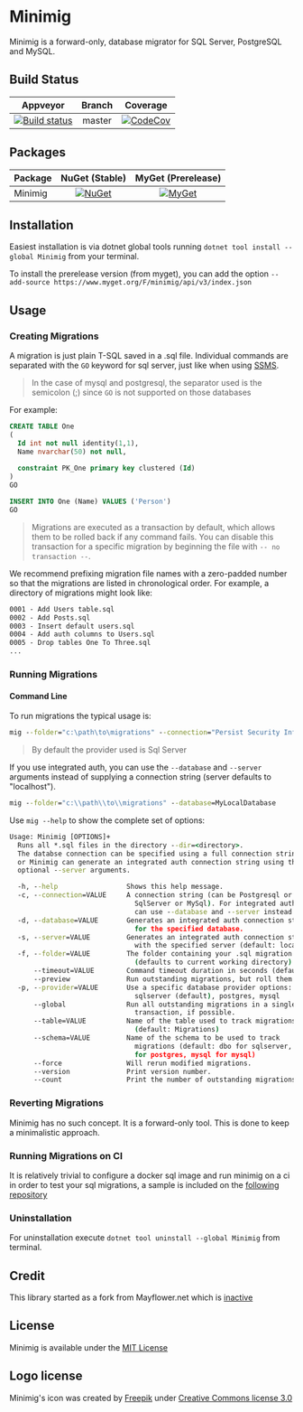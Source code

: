# Minimig

Minimig is a forward-only, database migrator for SQL Server, PostgreSQL and MySQL.

## Build Status

| Appveyor  | Branch | Coverage |
| :---:     | :---: | :--: |
| [![Build status][build-master-img]][build-master] | master | [![CodeCov][codecov-master-img]][codecov-master] |

## Packages

Package | NuGet (Stable) | MyGet (Prerelease)
| :--- | :---: | :---: |
| Minimig | [![NuGet][nuget-mig-img]][nuget-mig] | [![MyGet][myget-mig-img]][myget-mig] |

## Installation

Easiest installation is via dotnet global tools running `dotnet tool install --global Minimig` from your terminal.

To install the prerelease version (from myget), you can add the option `--add-source https://www.myget.org/F/minimig/api/v3/index.json`

## Usage

### Creating Migrations

A migration is just plain T-SQL saved in a .sql file. Individual commands are separated with the `GO` keyword for sql server, just like when using [SSMS](https://msdn.microsoft.com/en-us/library/mt238290.aspx). 

> In the case of mysql and postgresql, the separator used is the semicolon (;) since `GO` is not supported on those databases

For example:

```sql
CREATE TABLE One
(
  Id int not null identity(1,1),
  Name nvarchar(50) not null,
  
  constraint PK_One primary key clustered (Id)
)
GO

INSERT INTO One (Name) VALUES ('Person')
GO
```

> Migrations are executed as a transaction by default, which allows them to be rolled back if any command fails. You can disable this transaction for a specific migration by beginning the file with `-- no transaction --`.

We recommend prefixing migration file names with a zero-padded number so that the migrations are listed in chronological order. For example, a directory of migrations might look like:

``` cmd
0001 - Add Users table.sql
0002 - Add Posts.sql
0003 - Insert default users.sql
0004 - Add auth columns to Users.sql
0005 - Drop tables One To Three.sql
...
```

### Running Migrations

#### Command Line

To run migrations the typical usage is:

``` cmd
mig --folder="c:\path\to\migrations" --connection="Persist Security Info=False;Integrated Security=true;Initial Catalog=MyDatabase;server=localhost"
```
> By default the provider used is Sql Server

If you use integrated auth, you can use the `--database` and `--server` arguments instead of supplying a connection string (server defaults to "localhost").

``` cmd
mig --folder="c:\\path\\to\\migrations" --database=MyLocalDatabase
```

Use `mig --help` to show the complete set of options:

``` cmd
Usage: Minimig [OPTIONS]+
  Runs all *.sql files in the directory --dir=<directory>.
  The databse connection can be specified using a full connection string with --connection,
  or Minimig can generate an integrated auth connection string using the --database and
  optional --server arguments.

  -h, --help                 Shows this help message.
  -c, --connection=VALUE     A connection string (can be Postgresql or 
                               SqlServer or MySql). For integrated auth, you 
                               can use --database and --server instead.
  -d, --database=VALUE       Generates an integrated auth connection string 
                               for the specified database.
  -s, --server=VALUE         Generates an integrated auth connection string 
                               with the specified server (default: localhost).
  -f, --folder=VALUE         The folder containing your .sql migration files 
                               (defaults to current working directory).
      --timeout=VALUE        Command timeout duration in seconds (default: 30)
      --preview              Run outstanding migrations, but roll them back.
  -p, --provider=VALUE       Use a specific database provider options: 
                               sqlserver (default), postgres, mysql
      --global               Run all outstanding migrations in a single 
                               transaction, if possible.
      --table=VALUE          Name of the table used to track migrations 
                               (default: Migrations)
      --schema=VALUE         Name of the schema to be used to track 
                               migrations (default: dbo for sqlserver, public 
                               for postgres, mysql for mysql)
      --force                Will rerun modified migrations.
      --version              Print version number.
      --count                Print the number of outstanding migrations.
```

### Reverting Migrations

Minimig has no such concept. It is a forward-only tool. This is done to keep a minimalistic approach.

### Running Migrations on CI

It is relatively trivial  to configure a docker sql image and run minimig on a ci in order to test your sql migrations, a sample is included on the [following repository](https://github.com/Jaxelr/ci-run-migrations)

### Uninstallation

For uninstallation execute `dotnet tool uninstall --global Minimig` from terminal.

## Credit

This library started as a fork from Mayflower.net which is [inactive](https://github.com/bretcope/Mayflower.NET)

## License

Minimig is available under the [MIT License](https://github.com/Jaxelr/Minimig/blob/master/LICENSE)

## Logo license

Minimig's icon was created by [Freepik](https://www.freepik.com/) under [Creative Commons license 3.0](http://creativecommons.org/licenses/by/3.0/)

[build-master-img]: https://ci.appveyor.com/api/projects/status/t7e2n08lgqb4jvui/branch/master?svg=true
[build-master]: https://ci.appveyor.com/project/Jaxelr/minimig/branch/master
[nuget-mig-img]: https://img.shields.io/nuget/v/Minimig.svg
[nuget-mig]: https://www.nuget.org/packages/Minimig
[myget-mig-img]: https://img.shields.io/myget/minimig/v/Minimig.svg
[myget-mig]: https://www.myget.org/feed/minimig/package/nuget/Minimig
[codecov-master-img]: https://codecov.io/gh/Jaxelr/Minimig/branch/master/graph/badge.svg
[codecov-master]: https://codecov.io/gh/Jaxelr/Minimig/branch/master
